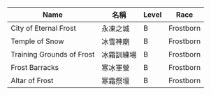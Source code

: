 | Name                         | 名稱             | Level | Race      |
|------------------------------|------------------|-------|-----------|
| City of Eternal Frost        | 永凍之城         | B     | Frostborn |
| Temple of Snow               | 冰雪神廟         | B     | Frostborn |
| Training Grounds of Frost    | 冰霜訓練場       | B     | Frostborn |
| Frost Barracks               | 寒冰軍營         | B     | Frostborn |
| Altar of Frost               | 寒霜祭壇         | B     | Frostborn |
